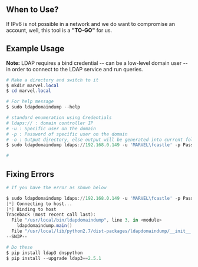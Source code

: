 
## **When to Use?**

If IPv6 is not possible in a network and we do want to compromise an account, well, this tool is a **"TO-GO"** for us.

## **Example Usage**

**Note:** LDAP requires a bind credential -- can be a low-level domain user -- in order to connect to the LDAP service and run queries.

```powershell
# Make a directory and switch to it
$ mkdir marvel.local
$ cd marvel.local

# For help message
$ sudo ldapdomaindump --help 

# standard enumeration using Credentials
# ldaps:// : domain controller IP
# -u : Specific user on the domain
# -p : Password of specific user on the domain
# -o : Output directory, else output will be generated into current folder
$ sudo ldapdomaindump ldaps://192.168.0.149 -u 'MARVEL\fcastle' -p Password1 -o /tmp

# 

```

## **Fixing Errors**

```powershell
# If you have the error as shown below

$ sudo ldapdomaindump ldaps://192.168.0.149 -u 'MARVEL\fcastle' -p Password1
[*] Connecting to host...
[*] Binding to host
Traceback (most recent call last):
  File "/usr/local/bin/ldapdomaindump", line 3, in <module>
    ldapdomaindump.main()
  File "/usr/local/lib/python2.7/dist-packages/ldapdomaindump/__init__.py", line 940, in main
--SNIP--

# Do these
$ pip install ldap3 dnspython
$ pip install --upgrade ldap3==2.5.1


```